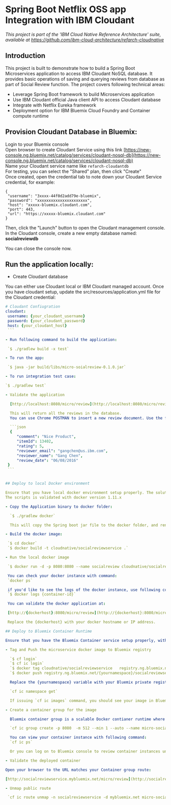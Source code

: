 # Spring Boot Netflix OSS app Integration with IBM Cloudant

*This project is part of the 'IBM Cloud Native Reference Architecture' suite, available at
https://github.com/ibm-cloud-architecture/refarch-cloudnative*

## Introduction

This project is built to demonstrate how to build a Spring Boot Microservices application to access IBM Cloudant NoSQL database. It provides basic operations of saving and querying reviews from database as part of Social Review function. The project covers following technical areas:

 - Leverage Spring Boot framework to build Microservices application
 - Use IBM Cloudant official Java client API to access Cloudant database
 - Integrate with Netflix Eureka framework
 - Deployment option for IBM Bluemix Cloud Foundry and Container compute runtime

## Provision Cloudant Database in Bluemix:

Login to your Bluemix console  
Open browser to create Cloudant Service using this link [https://new-console.ng.bluemix.net/catalog/services/cloudant-nosql-db](https://new-console.ng.bluemix.net/catalog/services/cloudant-nosql-db)  
Name your Cloudant service name like `refarch-cloudantdb`  
For testing, you can select the "Shared" plan, then click "Create"  
Once created, open the credential tab to note down your Cloudant Service credential, for example:

```
{
 "username": "3xxxx-44f0d2add79e-bluemix",
 "password": "xxxxxxxxxxxxxxxxxxxxxx",
 "host": "xxxxx-bluemix.cloudant.com",
 "port": 443,
 "url": "https://xxxxx-bluemix.cloudant.com"
}
```
Then, click the "Launch" button to open the Cloudant management console.  
In the Cloudant console, create a new empty database named: **socialreviewdb**  

You can close the console now.

## Run the application locally:

 - Create Cloudant database

 You can either use Cloudant local or IBM Cloudant managed account. Once you have cloudant setup, update the src/resources/application.yml file for the Cloudant credential:

   ```yml
   # Cloudant Confiugration
   cloudant:
    username: {your_cloudant_username}
    password: {your_cloudant_password}
    host: {your_cloudant_host}
    ```

 - Run following command to build the application:

 	`$ ./gradlew build -x test`

 - To run the app:

 	`$ java -jar build/libs/micro-soialreview-0.1.0.jar`

 - To run integration test case:

  `$ ./gradlew test`  

 - Validate the application

     [http://localhost:8080/micro/review](http://localhost:8080/micro/review)

     This will return all the reviews in the database.
     You can use Chrome POSTMAN to insert a new review document. Use the following sample content:

     ```json
     {
        "comment": "Nice Product",
        "itemId": 13402,
        "rating": 5,
        "reviewer_email": "gangchen@us.ibm.com",
        "reviewer_name": "Gang Chen",
        "review_date": "06/08/2016"
    }
    ```


## Deploy to local Docker environment

 Ensure that you have local docker environment setup properly. The solution requires docker-compose.
 The scripts is validated with docker version 1.11.x

- Copy the Application binary to docker folder:

     `$ ./gradlew docker`

     This will copy the Spring boot jar file to the docker folder, and rename it to app.jar

- Build the docker image:

    `$ cd docker`  
    `$ docker build -t cloudnative/socialreviewservice .`

- Run the local docker image

    `$ docker run -d -p 8080:8080 --name socialreview cloudnative/socialreviewservice`

    You can check your docker instance with command:  
    `docker ps`  

    if you'd like to see the logs of the docker instance, use following command:  
    `$ docker logs {container-id}`  

    You can validate the docker application at:

    [http://{dockerhost}:8080/micro/review](http://{dockerhost}:8080/micro/review)

    Replace the {dockerhost} with your docker hostname or IP address.

## Deploy to Bluemix Container Runtime

 Ensure that you have the Bluemix Container service setup properly, with a valid private Docker registry namespace. You need also ensure having the Bluemix cf or bx command line as well as container plugin installed. Please follow this link to setup: https://new-console.ng.bluemix.net/docs/cli/index.html#cli

 - Tag and Push the microservice docker image to Bluemix registry

     `$ cf login`  
     `$ cf ic login`  
     `$ docker tag cloudnative/socialreviewservice   registry.ng.bluemix.net/{yournamespace}/socialreviewservice`  
     `$ docker push registry.ng.bluemix.net/{yournamespace}/socialreviewservice`  

     Replace the {yournamespace} variable with your Bluemix private registry namespace. If you don't have one, create with following command:

     `cf ic namespace get`

     If issuing `cf ic images` command, you should see your image in Bluemix.

 - Create a container group for the image

     Bluemix container group is a scalable Docker contianer runtime where auto-recovery and auto-scaling service are provided. Use the following command to create the container group for the microservice:

     `cf ic group create -p 8080  -m 512 --min 1 --auto --name micro-socialreview-group -n socialreviewservice -d mybluemix.net registry.ng.bluemix.net/{yournamespace}/socialreviewservice`

     You can view your container instance with following command:
     `cf ic ps`

     Or you can log on to Bluemix console to review container instances under the Compute/Containers tab.

 - Validate the deployed container

   Open your browser to the URL matches your Container group route:

   [http://socialreviewservice.mybluemix.net/micro/review](http://socialreviewservice.mybluemix.net/micro/review)

 - Unmap public route

    `cf ic route unmap -n socialreviewservice -d mybluemix.net micro-socialreview-group`
